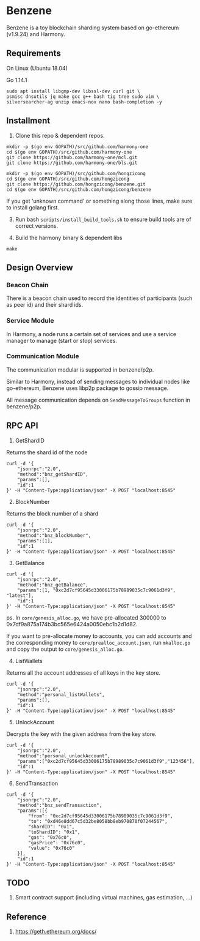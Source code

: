# Benzene

Benzene is a toy blockchain sharding system based on go-ethereum (v1.9.24) and Harmony.

## Requirements

On Linux (Ubuntu 18.04)

Go 1.14.1

```shell
sudo apt install libgmp-dev libssl-dev curl git \
psmisc dnsutils jq make gcc g++ bash tig tree sudo vim \
silversearcher-ag unzip emacs-nox nano bash-completion -y
```

## Installment

1. Clone this repo & dependent repos.
```shell
mkdir -p $(go env GOPATH)/src/github.com/harmony-one
cd $(go env GOPATH)/src/github.com/harmony-one
git clone https://github.com/harmony-one/mcl.git
git clone https://github.com/harmony-one/bls.git
```

```shell
mkdir -p $(go env GOPATH)/src/github.com/hongzicong
cd $(go env GOPATH)/src/github.com/hongzicong
git clone https://github.com/hongzicong/benzene.git
cd $(go env GOPATH)/src/github.com/hongzicong/benzene
```

If you get 'unknown command' or something along those lines, make sure to install golang first.

3. Run bash `scripts/install_build_tools.sh` to ensure build tools are of correct versions.

4. Build the harmony binary & dependent libs
```shell
make
```

## Design Overview

### Beacon Chain

There is a beacon chain used to record the identities of participants (such as peer id) and their shard ids.

### Service Module

In Harmony, a node runs a certain set of services and use a service manager to manage (start or stop) services.

### Communication Module

The communication modular is supported in benzene/p2p.

Similar to Harmony, instead of sending messages to individual nodes like go-ethereum, Benzene uses libp2p package to gossip message.

All message communication depends on `SendMessageToGroups` function in benzene/p2p.

## RPC API

1. GetShardID

Returns the shard id of the node

```shell
curl -d '{
    "jsonrpc":"2.0",
    "method":"bnz_getShardID",
    "params":[],
    "id":1
}' -H "Content-Type:application/json" -X POST "localhost:8545"
```

2. BlockNumber

Returns the block number of a shard

```shell
curl -d '{
    "jsonrpc":"2.0",
    "method":"bnz_blockNumber",
    "params":[1],
    "id":1
}' -H "Content-Type:application/json" -X POST "localhost:8545"
```

3. GetBalance

```shell
curl -d '{
    "jsonrpc":"2.0",
	"method":"bnz_getBalance",
	"params":[1, "0xc2d7cf95645d33006175b78989035c7c9061d3f9", "latest"],
	"id":1
}' -H "Content-Type:application/json" -X POST "localhost:8545"
```

ps. In `core/genesis_alloc.go`, we have pre-allocated 300000 to 0x7df9a875a174b3bc565e6424a0050ebc1b2d1d82.

If you want to pre-allocate money to accounts, you can add accounts and the corresponding money to `core/prealloc_account.json`, run `mkalloc.go` and copy the output to `core/genesis_alloc.go`.

4. ListWallets

Returns all the account addresses of all keys in the key store.

```shell
curl -d '{
    "jsonrpc":"2.0",
	"method":"personal_listWallets",
	"params":[],
	"id":1
}' -H "Content-Type:application/json" -X POST "localhost:8545"
```

5. UnlockAccount

Decrypts the key with the given address from the key store.

```shell
curl -d '{
    "jsonrpc":"2.0",
	"method":"personal_unlockAccount",
	"params":["0xc2d7cf95645d33006175b78989035c7c9061d3f9","123456"],
	"id":1
}' -H "Content-Type:application/json" -X POST "localhost:8545"
```

6. SendTransaction 

```shell
curl -d '{
    "jsonrpc":"2.0",
    "method":"bnz_sendTransaction",
    "params":[{
        "from": "0xc2d7cf95645d33006175b78989035c7c9061d3f9",
        "to": "0xd46e8dd67c5d32be8058bb8eb970870f07244567",
        "shardID": "0x1",
        "toShardID": "0x1",
        "gas": "0x76c0",
        "gasPrice": "0x76c0",
        "value": "0x76c0"
    }],
    "id":1
}' -H "Content-Type:application/json" -X POST "localhost:8545"
```

## TODO

1. Smart contract support (including virtual machines, gas estimation, ...)

## Reference

1. https://geth.ethereum.org/docs/